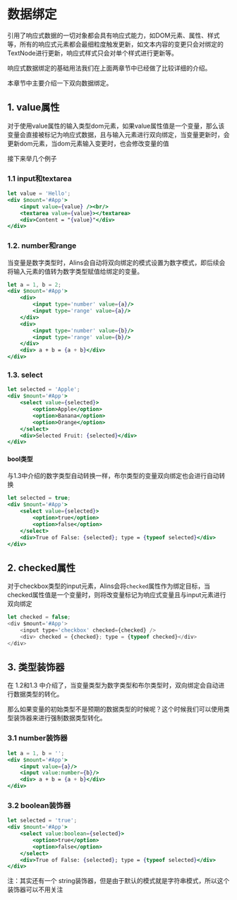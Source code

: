 # 数据绑定

引用了响应式数据的一切对象都会具有响应式能力，如DOM元素、属性、样式等，所有的响应式元素都会最细粒度触发更新，如文本内容的变更只会对绑定的TextNode进行更新，响应式样式只会对单个样式进行更新等。

响应式数据绑定的基础用法我们在上面两章节中已经做了比较详细的介绍。

本章节中主要介绍一下双向数据绑定。

## 1. value属性

对于使用value属性的输入类型dom元素，如果value属性值是一个变量，那么该变量会直接被标记为响应式数据，且与输入元素进行双向绑定，当变量更新时，会更新dom元素，当dom元素输入变更时，也会修改变量的值

接下来举几个例子

### 1.1 input和textarea

<CodeBox/>

```jsx
let value = 'Hello';
<div $mount='#App'>
    <input value={value} /><br/>
    <textarea value={value}></textarea>
    <div>Content = "{value}"</div>
</div>
```

### 1.2. number和range

当变量是数字类型时，Alins会自动将双向绑定的模式设置为数字模式，即后续会将输入元素的值转为数字类型赋值给绑定的变量。

<CodeBox/>

```jsx
let a = 1, b = 2;
<div $mount='#App'>
    <div>
        <input type='number' value={a}/>
        <input type='range' value={a}/>
    </div>
    <div>
        <input type='number' value={b}/>
        <input type='range' value={b}/>
    </div>
    <div> a + b = {a + b}</div>
</div>
```

### 1.3. select

<CodeBox/>

```jsx
let selected = 'Apple';
<div $mount='#App'>
    <select value={selected}>
        <option>Apple</option>
        <option>Banana</option>
        <option>Orange</option>
    </select>
    <div>Selected Fruit: {selected}</div>
</div>
```

#### bool类型

与1.3中介绍的数字类型自动转换一样，布尔类型的变量双向绑定也会进行自动转换

<CodeBox/>

```jsx
let selected = true;
<div $mount='#App'>
    <select value={selected}>
        <option>true</option>
        <option>false</option>
    </select>
    <div>True of False: {selected}; type = {typeof selected}</div>
</div>
```

## 2. checked属性

对于checkbox类型的input元素，Alins会将`checked`属性作为绑定目标，当checked属性值是一个变量时，则将改变量标记为响应式变量且与input元素进行双向绑定

<CodeBox/>

```js
let checked = false;
<div $mount='#App'>
    <input type='checkbox' checked={checked} />
    <div> checked = {checked}; type = {typeof checked}</div>
</div>
```

## 3. 类型装饰器

在 1.2和1.3 中介绍了，当变量类型为数字类型和布尔类型时，双向绑定会自动进行数据类型的转化。

那么如果变量的初始类型不是预期的数据类型的时候呢？这个时候我们可以使用类型装饰器来进行强制数据类型转化。

### 3.1 number装饰器

<CodeBox/>

```jsx
let a = 1, b = '';
<div $mount='#App'>
    <input value={a}/>
    <input value:number={b}/>
    <div> a + b = {a + b}</div>
</div>
```

### 3.2 boolean装饰器

<CodeBox/>

```jsx
let selected = 'true';
<div $mount='#App'>
    <select value:boolean={selected}>
        <option>true</option>
        <option>false</option>
    </select>
    <div>True of False: {selected}; type = {typeof selected}</div>
</div>
```

注：其实还有一个 string装饰器，但是由于默认的模式就是字符串模式，所以这个装饰器可以不用关注